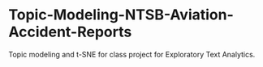 # Topic-Modeling-NTSB-Aviation-Accident-Reports

Topic modeling and t-SNE for class project for Exploratory Text Analytics.  
